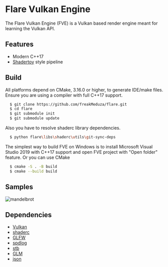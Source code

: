 # Flare Vulkan Engine 
The Flare Vulkan Engine (FVE) is a Vulkan based render engine meant for learning the Vulkan API.
## Features
- Modern C++17 
- [Shadertoy](https://www.shadertoy.com/) style pipeline
## Build
All platforms depend on CMake, 3.16.0 or higher, to generate IDE/make files. Ensure you are using a compiler with full C++17 support.
```bash
  $ git clone https://github.com/freakMeduza/flare.git
  $ cd flare
  $ git submodule init
  $ git submodule update
```
Also you have to resolve shaderc library dependencies. 
```bash
  $ python flare\libs\shaderc\utils\git-sync-deps
```
The simplest way to build FVE on Windows is to install Microsoft Visual Studio 2019 with C++17 support and open FVE project with "Open folder" feature. Or you can use CMake 
```bash
  $ cmake -S . -B build
  $ cmake --build build
```
## Samples
![mandelbrot](https://user-images.githubusercontent.com/26925856/151431320-826741ac-289a-42d4-9d46-ee7254999d8c.png)

## Dependencies
- [Vulkan](https://www.khronos.org/vulkan)
- [shaderc](https://github.com/google/shaderc)
- [GLFW](https://github.com/glfw/glfw)
- [spdlog](https://github.com/gabime/spdlog)
- [stb](https://github.com/nothings/stb)
- [GLM](https://github.com/g-truc/glm)
- [json](https://github.com/nlohmann/json)
